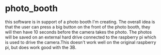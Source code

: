 # photo_booth
this software is in support of a photo booth I'm creating. The overall idea is that the user can press a big button on the 
front of the photo booth, they will then have 10 seconds before the camera takes the photo. The photos will be saved on 
an external hard drive connected to the raspberry pi which is used to drive the camera.This doesn't work well on the original raspberry pi, but does work good with the 3B.
